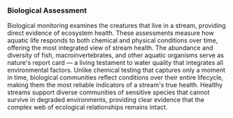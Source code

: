 ### Biological Assessment

Biological monitoring examines the creatures that live in a stream, providing direct evidence of ecosystem health. These assessments measure how aquatic life responds to both chemical and physical conditions over time, offering the most integrated view of stream health. The abundance and diversity of fish, macroinvertebrates, and other aquatic organisms serve as nature's report card — a living testament to water quality that integrates all environmental factors. Unlike chemical testing that captures only a moment in time, biological communities reflect conditions over their entire lifecycle, making them the most reliable indicators of a stream's true health. Healthy streams support diverse communities of sensitive species that cannot survive in degraded environments, providing clear evidence that the complex web of ecological relationships remains intact. 

